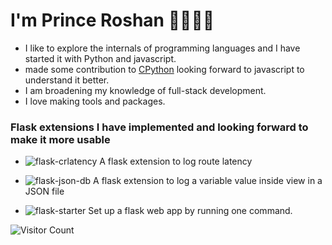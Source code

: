 
# I'm Prince Roshan 👋🏾👨‍💻

  - I like to explore the internals of programming languages and I have started it with Python and javascript.
  - made some contribution to [CPython](https://github.com/search?q=repo%3Apython%2Fcpython+author%3AAgent-Hellboy+is%3Amerged&type=pullrequests) looking forward to javascript to understand it better.
  - I am broadening my knowledge of full-stack development. 
  - I love making tools and packages.

### Flask extensions I have implemented and looking forward to make it more usable 
  
  - ![flask-crlatency](https://github.com/Agent-Hellboy/flask-crlatency/) A flask extension to log route latency
  
  - ![flask-json-db](https://github.com/Agent-Hellboy/flask-json-db) A flask extension to log a variable value inside view in a JSON file
  
  - ![flask-starter](https://github.com/Agent-Hellboy/flask-starter) Set up a flask web app by running one command.

![Visitor Count](https://profile-counter.glitch.me/Agent-Hellboy/count.svg)
